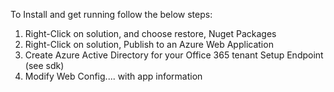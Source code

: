 To Install and get running follow the below steps:
1) Right-Click on solution, and choose restore, Nuget Packages
2) Right-Click on solution, Publish to an Azure Web Application
3) Create Azure Active Directory for your Office 365 tenant
	Setup Endpoint (see sdk)
4) Modify Web Config.... with app information
